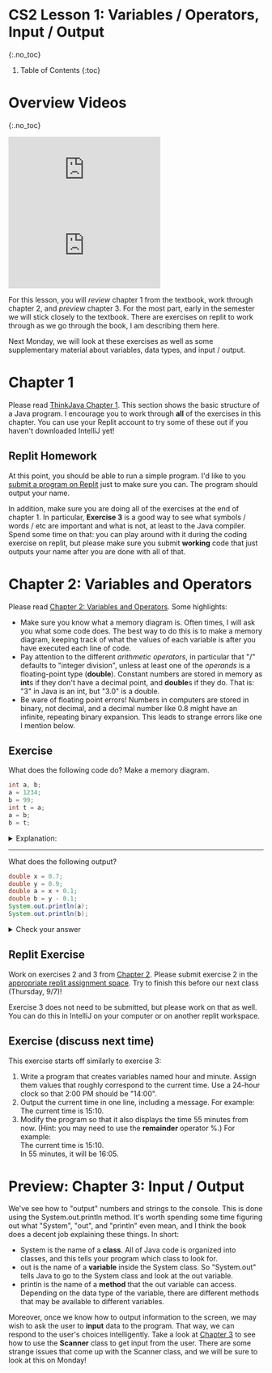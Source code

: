 # CS2 Lesson 1: Variables / Operators, Input / Output
{:.no_toc}

1. Table of Contents
{:toc}

# Overview Videos
{:.no_toc}

<div class="youtube-container">
<iframe src="https://www.youtube.com/embed/g3Jx1kIo-H0" frameborder="0" allow="accelerometer; autoplay; clipboard-write; encrypted-media; gyroscope; picture-in-picture" allowfullscreen></iframe>
</div>

<div class="youtube-container">
<iframe src="https://www.youtube.com/embed/wCugzvxeDK4" frameborder="0" allow="accelerometer; autoplay; clipboard-write; encrypted-media; gyroscope; picture-in-picture" allowfullscreen></iframe>
</div>

For this lesson, you will *review* chapter 1 from the textbook, work through chapter 2, and *preview* chapter 3. For the most part, early in the semester we will stick closely to the textbook. There are exercises on replit to work through as we go through the book, I am describing them here.

Next Monday, we will look at these exercises as well as some supplementary material about variables, data types, and input / output.

# Chapter 1

Please read [ThinkJava Chapter 1](https://books.trinket.io/thinkjava2/chapter1.html). This section shows the basic structure of a Java program. I encourage you to work through **all** of the exercises in this chapter. You can use your Replit account to try some of these out if you haven't downloaded IntelliJ yet!

## Replit Homework

At this point, you should be able to run a simple program. I'd like to you [submit a program on Replit](https://replit.com/team/cs2-fall-2023/Pre-Lesson-1) just to make sure you can. The program should output your name. 

In addition, make sure you are doing all of the exercises at the end of chapter 1. In particular, **Exercise 3** is a good way to see what symbols / words / etc are important and what is not, at least to the Java compiler. Spend some time on that: you can play around with it during the coding exercise on replit, but please make sure you submit **working** code that just outputs your name after you are done with all of that.

# Chapter 2: Variables and Operators

Please read [Chapter 2: Variables and Operators](https://books.trinket.io/thinkjava2/chapter2.html). Some highlights:

* Make sure you know what a memory diagram is. Often times, I will ask you what some code does. The best way to do this is to make a memory diagram, keeping track of what the values of each variable is after you have executed each line of code.
* Pay attention to the different *arithmetic operators*, in particular that "/" defaults to "integer division", unless at least one of the *operands* is a floating-point type (**double**). Constant numbers are stored in memory as **int**s if they don't have a decimal point, and **double**s if they do. That is: "3" in Java is an int, but "3.0" is a double.
* Be ware of floating point errors! Numbers in computers are stored in binary, not decimal, and a decimal number like 0.8 might have an infinite, repeating binary expansion. This leads to strange errors like one I mention below.

## Exercise

What does the following code do? Make a memory diagram.

```java
int a, b;
a = 1234;
b = 99;
int t = a;
a = b;
b = t;
```

<details>
  <summary>Explanation:</summary>
  <p>This code <strong>swaps</strong> the values of the variables a and b.</p>
  <p>The first line declares the two variables. The next two lines are used to initialize the values of a and b to 1234 and 99, respectively.</p>
  <p>The last three lines swap a and b. This is done by creating a third variable named t, setting it to a. That means t is 1234. Then the value of a is changed to 99. Then the value of b is changed to 1234.</p>
</details>

---

What does the following output?

```java
double x = 0.7;
double y = 0.9;
double a = x + 0.1;
double b = y - 0.1;
System.out.println(a);
System.out.println(b);
```

<details>
<summary>Check your answer</summary>
<p>I suggest you try this out on your own machine / on replit.</p>
<p>When I try this out on replit, I get the following:
<pre>
0.7999999999999999
0.8
</pre>
</p>
<p>This is because the decimal number 0.1 takes infinitely many bits to represent it in binary. So in the computer, we just get a "really good estimate" of the number.</p>
</details>

## Replit Exercise

Work on exercises 2 and 3 from [Chapter 2](https://books.trinket.io/thinkjava2/chapter2.html#sec32). Please submit exercise 2 in the [appropriate replit assignment space](https://replit.com/team/cs2-fall-2023/Chapter-2-Exercise-2). Try to finish this before our next class (Thursday, 9/7)!

Exercise 3 does not need to be submitted, but please work on that as well. You can do this in IntelliJ on your computer or on another replit workspace.

## Exercise (discuss next time)

This exercise starts off similarly to exercise 3:

1. Write a program that creates variables named hour and minute. Assign them values that roughly correspond to the current time. Use a 24-hour clock so that 2:00 PM should be "14:00".
2. Output the current time in one line,  including a message. For example:  
    The current time is 15:10.
3. Modify the program so that it also displays the time 55 minutes from now. (Hint: you may need to use the **remainder** operator %.)  For example:  
    The current time is 15:10.  
    In 55 minutes, it will be 16:05.

# Preview: Chapter 3: Input / Output

We've see how to "output" numbers and strings to the console. This is done using the System.out.println method. It's worth spending some time figuring out what "System", "out", and "println" even mean, and I think the book does a decent job explaining these things. In short:

* System is the name of a **class**. All of Java code is organized into classes, and this tells your program which class to look for.
* out is the name of a **variable** inside the System class. So "System.out" tells Java to go to the System class and look at the out variable.
* println is the name of a **method** that the out variable can access. Depending on the data type of the variable, there are different methods that may be available to different variables.

Moreover, once we know how to output information to the screen, we may wish to ask the user to **input** data to the program. That way, we can respond to the user's choices intelligently. Take a look at [Chapter 3](https://books.trinket.io/thinkjava2/chapter3.html) to see how to use the **Scanner** class to get input from the user. There are some strange issues that come up with the Scanner class, and we will be sure to look at this on Monday!
